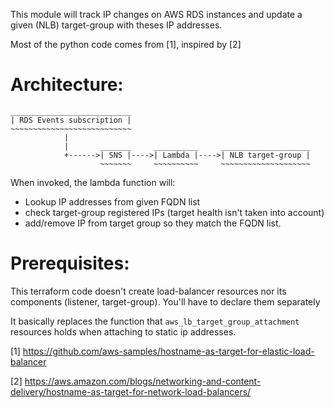 This module will track IP changes on AWS RDS instances and update a given (NLB) target-group with theses IP addresses.


Most of the python code comes from [1], inspired by [2]

Architecture:
=======================

    ___________________________
    | RDS Events subscription |
    ~~~~~~~~~~~~~~~~~~~~~~~~~~~
                |
                |       _______     __________     ____________________
                +------>| SNS |---->| Lambda |---->| NLB target-group |
                        ~~~~~~~     ~~~~~~~~~~     ~~~~~~~~~~~~~~~~~~~~

When invoked, the lambda function will:

 * Lookup IP addresses from given FQDN list
 * check target-group registered IPs (target health isn't taken into account)
 * add/remove IP from target group so they match the FQDN list.



Prerequisites:
==============

   This terraform code doesn't create load-balancer resources nor its components (listener, target-group). You'll have to declare them separately

   It basically replaces the function that `aws_lb_target_group_attachment` resources holds when attaching to static ip addresses.



 [1] https://github.com/aws-samples/hostname-as-target-for-elastic-load-balancer

 [2] https://aws.amazon.com/blogs/networking-and-content-delivery/hostname-as-target-for-network-load-balancers/
